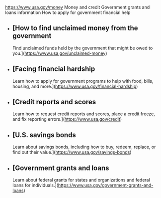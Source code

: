 

https://www.usa.gov/money
Money and credit
Government grants and loans information
How to apply for government financial help

* [How to find unclaimed money from the government
  -----------------------------------------------

  Find unclaimed funds held by the government that might be owed to you.](https://www.usa.gov/unclaimed-money)
* [Facing financial hardship
  -------------------------

  Learn how to apply for government programs to help with food, bills, housing, and more.](https://www.usa.gov/financial-hardship)
* [Credit reports and scores
  -------------------------

  Learn how to request credit reports and scores, place a credit freeze, and fix reporting errors.](https://www.usa.gov/credit)
* [U.S. savings bonds
  ------------------

  Learn about savings bonds, including how to buy, redeem, replace, or find out their value.](https://www.usa.gov/savings-bonds)
* [Government grants and loans
  ---------------------------

  Learn about federal grants for states and organizations and federal loans for individuals.](https://www.usa.gov/government-grants-and-loans)
